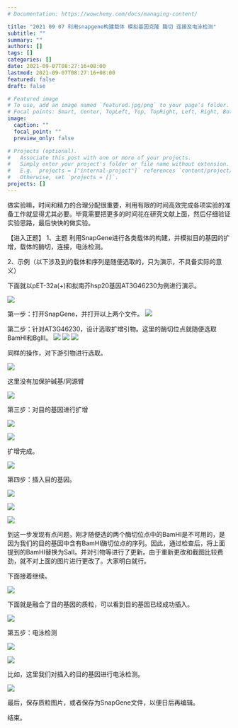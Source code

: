 ```yaml
---
# Documentation: https://wowchemy.com/docs/managing-content/

title: "2021 09 07 利用snapgene构建载体 模拟基因克隆 酶切 连接及电泳检测"
subtitle: ""
summary: ""
authors: []
tags: []
categories: []
date: 2021-09-07T08:27:16+08:00
lastmod: 2021-09-07T08:27:16+08:00
featured: false
draft: false

# Featured image
# To use, add an image named `featured.jpg/png` to your page's folder.
# Focal points: Smart, Center, TopLeft, Top, TopRight, Left, Right, BottomLeft, Bottom, BottomRight.
image:
  caption: ""
  focal_point: ""
  preview_only: false

# Projects (optional).
#   Associate this post with one or more of your projects.
#   Simply enter your project's folder or file name without extension.
#   E.g. `projects = ["internal-project"]` references `content/project/deep-learning/index.md`.
#   Otherwise, set `projects = []`.
projects: []
---
```

做实验嘛，时间和精力的合理分配很重要，利用有限的时间高效完成各项实验的准备工作就显得尤其必要。毕竟需要把更多的时间花在研究文献上面，然后仔细验证实验思路，最后快快的做实验。

【进入正题】
1、主题
利用SnapGene进行各类载体的构建，并模拟目的基因的扩增，载体的酶切，连接，电泳检测。

2、示例（以下涉及到的载体和序列是随便选取的，只为演示，不具备实际的意义）

下面就以pET-32a(+)和拟南芥hsp20基因AT3G46230为例进行演示。

![](p1.png)

第一步：打开SnapGene，并打开以上两个文件。
![](p2.png)



第二步：针对AT3G46230，设计选取扩增引物。这里的酶切位点就随便选取BamHI和BglII。
![](p3.png)
![](p4.png)
![](p5.png)



同样的操作，对下游引物进行选取。

![](p6.png)

这里没有加保护碱基/同源臂

![](p7.png)

第三步：对目的基因进行扩增

![](p8.png)



![](p9.png)

扩增完成。

![](p10.png)

第四步：插入目的基因。

![](p11.png)

![](p12.png)

![](p13.png)

到这一步发现有点问题，刚才随便选的两个酶切位点中的BamHI是不可用的，是因为我们的目的基因中含有BamHI酶切位点的序列。因此，通过检查后，将上面提到的BamHI替换为SalI。并对引物等进行了更新。由于重新更改和截图比较费劲，就不对上面的图片进行更改了。大家明白就行。

下面接着继续。

![](p14.png)

下面就是融合了目的基因的质粒，可以看到目的基因已经成功插入。

![](p15.png)

第五步：电泳检测

![](p16.png)

![](p17.png)

比如，这里我们对插入的目的基因进行电泳检测。

![](p18.png)

最后，保存质粒图片，或者保存为SnapGene文件，以便日后再编辑。

结束。


